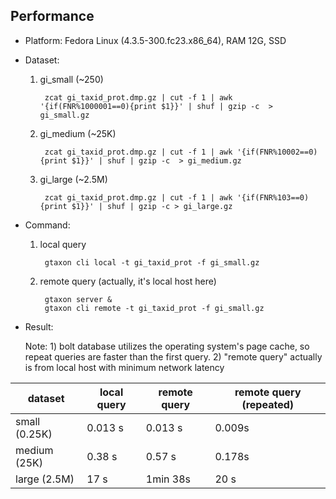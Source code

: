 ## Performance

- Platform: Fedora Linux (4.3.5-300.fc23.x86_64), RAM 12G, SSD

- Dataset:

    1. gi_small (~250)

            zcat gi_taxid_prot.dmp.gz | cut -f 1 | awk '{if(FNR%1000001==0){print $1}}' | shuf | gzip -c  > gi_small.gz

    2. gi_medium (~25K)

            zcat gi_taxid_prot.dmp.gz | cut -f 1 | awk '{if(FNR%10002==0){print $1}}' | shuf | gzip -c  > gi_medium.gz

    3. gi_large (~2.5M)

            zcat gi_taxid_prot.dmp.gz | cut -f 1 | awk '{if(FNR%103==0){print $1}}' | shuf | gzip -c > gi_large.gz

- Command:

    1. local query

            gtaxon cli local -t gi_taxid_prot -f gi_small.gz

    2. remote query (actually, it's local host here)

            gtaxon server &
            gtaxon cli remote -t gi_taxid_prot -f gi_small.gz

- Result:

    Note: 1) bolt database utilizes the operating system's page cache,
    so repeat queries are faster than the first query. 2) "remote query" actually is from local host 
    with minimum network latency

| dataset        | local query     | remote query     | remote query (repeated) |
|----------------|-----------------|------------------|-------------------------|
| small (0.25K)  |  0.013 s        |   0.013 s        |  0.009s                 |
| medium (25K)   |  0.38 s         |   0.57 s         |  0.178s                 |
| large (2.5M)   |  17 s           |   1min 38s       |  20 s                   |
